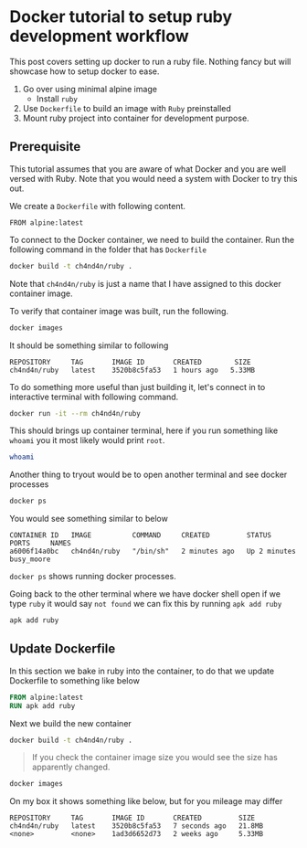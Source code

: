 # Docker tutorial to setup ruby development workflow

This post covers setting up docker to run a ruby file. Nothing fancy but will showcase how
to setup docker to ease.

1. Go over using minimal alpine image
   - Install `ruby`
2. Use `Dockerfile` to build an image with `Ruby` preinstalled
3. Mount ruby project into container for development purpose.

## Prerequisite

This tutorial assumes that you are aware of what Docker and you are well versed with Ruby.
Note that you would need a system with Docker to try this out.

We create a `Dockerfile` with following content.

```Dockerfile:title=Dockerfile
FROM alpine:latest
```

To connect to the Docker container, we need to build the container.
Run the following command in the folder that has `Dockerfile`

```bash
docker build -t ch4nd4n/ruby .
```

Note that `ch4nd4n/ruby` is just a name that I have assigned to this docker container image.

To verify that container image was built, run the following.

```bash
docker images
```

It should be something similar to following

```
REPOSITORY     TAG       IMAGE ID       CREATED        SIZE
ch4nd4n/ruby   latest    3520b8c5fa53   1 hours ago   5.33MB
```

To do something more useful than just building it, let's connect in to interactive terminal with following command.

```sh
docker run -it --rm ch4nd4n/ruby
```

This should brings up container terminal, here if you run something like `whoami` you it most likely would print `root`.

```sh
whoami
```

Another thing to tryout would be to open another terminal and see docker processes

```sh
docker ps
```

You would see something similar to below

```
CONTAINER ID   IMAGE          COMMAND     CREATED         STATUS         PORTS     NAMES
a6006f14a0bc   ch4nd4n/ruby   "/bin/sh"   2 minutes ago   Up 2 minutes             busy_moore
```

`docker ps` shows running docker processes.

Going back to the other terminal where we have docker shell open if we type `ruby` it would say `not found` we can fix this by running `apk add ruby`

```bash
apk add ruby
```

## Update Dockerfile

In this section we bake in ruby into the container, to do that we update Dockerfile to something like below

```Dockerfile
FROM alpine:latest
RUN apk add ruby
```

Next we build the new container

```sh
docker build -t ch4nd4n/ruby .
```

> If you check the container image size you would see the size has apparently changed.

```sh
docker images
```

On my box it shows something like below, but for you mileage may differ

```
REPOSITORY     TAG       IMAGE ID       CREATED         SIZE
ch4nd4n/ruby   latest    3520b8c5fa53   7 seconds ago   21.8MB
<none>         <none>    1ad3d6652d73   2 weeks ago     5.33MB
```
